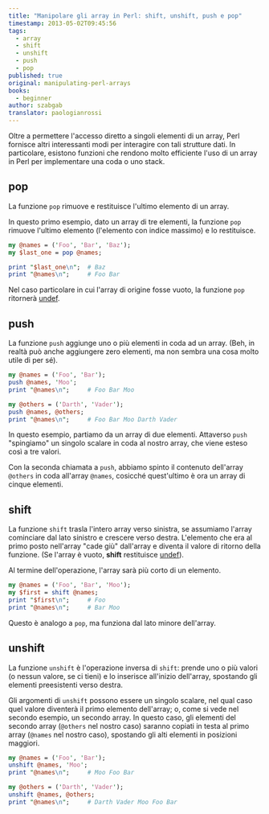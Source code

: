 ```yaml
---
title: "Manipolare gli array in Perl: shift, unshift, push e pop"
timestamp: 2013-05-02T09:45:56
tags:
  - array
  - shift
  - unshift
  - push
  - pop
published: true
original: manipulating-perl-arrays
books:
  - beginner
author: szabgab
translator: paologianrossi
---
```



Oltre a permettere l'accesso diretto a singoli elementi di un array,
Perl fornisce altri interessanti modi per interagire con tali
strutture dati. In particolare, esistono funzioni che rendono molto
efficiente l'uso di un array in Perl per implementare una coda o uno
stack.


## pop

La funzione `pop` rimuove e restituisce l'ultimo elemento di un array.

In questo primo esempio, dato un array di tre elementi, la
funzione `pop` rimuove l'ultimo elemento (l'elemento con indice
massimo) e lo restituisce.

```perl
my @names = ('Foo', 'Bar', 'Baz');
my $last_one = pop @names;

print "$last_one\n";  # Baz
print "@names\n";     # Foo Bar
```

Nel caso particolare in cui l'array di origine fosse vuoto, la
funzione `pop`
ritornerà [undef](https://perlmaven.com/undef-and-defined-in-perl).

## push

La funzione `push` aggiunge uno o più elementi in coda ad un
array. (Beh, in realtà può anche aggiungere zero elementi, ma non
sembra una cosa molto utile di per sé).

```perl
my @names = ('Foo', 'Bar');
push @names, 'Moo';
print "@names\n";     # Foo Bar Moo

my @others = ('Darth', 'Vader');
push @names, @others;
print "@names\n";     # Foo Bar Moo Darth Vader
```

In questo esempio, partiamo da un array di due
elementi. Attaverso `push` "spingiamo" un singolo scalare in
coda al nostro array, che viene esteso così a tre valori.

Con la seconda chiamata a `push`, abbiamo spinto il contenuto
dell'array `@others` in coda all'array `@names`,
cosicché quest'ultimo è ora un array di cinque elementi.

## shift

La funzione `shift` trasla l'intero array verso sinistra, se
assumiamo l'array cominciare dal lato sinistro e crescere verso
destra.  L'elemento che era al primo posto nell'array "cade giù"
dall'array e diventa il valore di ritorno della funzione. (Se l'array
è vuoto, <b>shift</b>
restituisce [undef](/undef-and-defined-in-perl)).

Al termine dell'operazione, l'array sarà più corto di un elemento.

```perl
my @names = ('Foo', 'Bar', 'Moo');
my $first = shift @names;
print "$first\n";     # Foo
print "@names\n";     # Bar Moo
```

Questo è analogo a `pop`, ma funziona dal lato minore dell'array.

## unshift

La funzione `unshift` è l'operazione inversa di `shift`:
prende uno o più valori (o nessun valore, se ci tieni) e lo inserisce
all'inizio dell'array, spostando gli elementi preesistenti verso
destra.

Gli argomenti di `unshift` possono essere un singolo scalare,
nel qual caso quel valore diventerà il primo elemento dell'array; o,
come si vede nel secondo esempio, un secondo array. In questo caso,
gli elementi del secondo array (`@others` nel nostro caso)
saranno copiati in testa al primo array (`@names` nel nostro
caso), spostando gli alti elementi in posizioni maggiori.

```perl
my @names = ('Foo', 'Bar');
unshift @names, 'Moo';
print "@names\n";     # Moo Foo Bar

my @others = ('Darth', 'Vader');
unshift @names, @others;
print "@names\n";     # Darth Vader Moo Foo Bar
```
